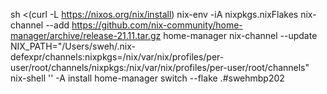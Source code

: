 sh <(curl -L https://nixos.org/nix/install)
nix-env -iA nixpkgs.nixFlakes
nix-channel --add https://github.com/nix-community/home-manager/archive/release-21.11.tar.gz home-manager
nix-channel --update
NIX_PATH="/Users/sweh/.nix-defexpr/channels:nixpkgs=/nix/var/nix/profiles/per-user/root/channels/nixpkgs:/nix/var/nix/profiles/per-user/root/channels" nix-shell '<home-manager>' -A install
home-manager switch --flake .#swehmbp202
